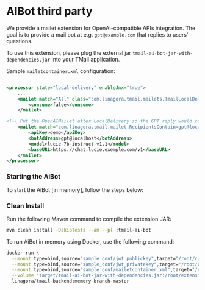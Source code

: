 # AIBot third party

We provide a mailet extension for OpenAI-compatible APIs integration. The goal is to provide a mail bot at e.g. `gpt@example.com` that replies to users' questions.

To use this extension, please plug the external jar `tmail-ai-bot-jar-with-dependencies.jar` into your TMail application.

Sample `mailetcontainer.xml` configuration:

```xml

<processor state="local-delivery" enableJmx="true">
    ...
    <mailet match="All" class="com.linagora.tmail.mailets.TmailLocalDelivery">
        <consume>false</consume>
    </mailet>

<!-- Put the OpenAIMailet after LocalDelivery so the GPT reply would come after the asking question -->
    <mailet match="com.linagora.tmail.mailet.RecipientsContain=gpt@localhost" class="com.linagora.tmail.mailet.AIBotMailet">
        <apiKey>demo</apiKey>
        <botAddress>gpt@localhost</botAddress>
        <model>lucie-7b-instruct-v1.1</model>
        <baseURL>https://chat.lucie.exemple.com/v1</baseURL>
    </mailet>
</processor>
```
### Starting the AiBot

To start the AiBot [in memory], follow the steps below:

###  Clean Install

Run the following Maven command to compile the extension JAR:


```bash
mvn clean install -DskipTests --am --pl :tmail-ai-bot
```

To run AiBot in memory using Docker, use the following command:

```bash
docker run \
  --mount type=bind,source="sample_conf/jwt_publickey",target="/root/conf/jwt_publickey" \
  --mount type=bind,source="sample_conf/jwt_privatekey",target="/root/conf/jwt_privatekey" \
  --mount type=bind,source="sample_conf/mailetcontainer.xml",target="/root/conf/mailetcontainer.xml" \
  --volume "target/tmail-ai-bot-jar-with-dependencies.jar:/root/extensions-jars/tmail-ai-bot-jar-with-dependencies.jar" \
  linagora/tmail-backend:memory-branch-master
```


